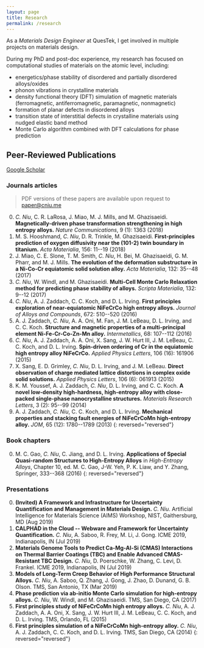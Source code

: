 ```yaml
---
layout: page
title: Research
permalink: /research
---
```


As a *Materials Design Engineer* at QuesTek, I get involved in multiple projects on materials design.

During my PhD and post-doc experience, my research has focused on computational studies of materials on the atomic level, including:
- energetics/phase stability of disordered and partially disordered alloys/oxides
- phonon vibrations in crystalline materials
- density functional theory (DFT) simulation of magnetic materials (ferromagnetic, antiferromagnetic, paramagnetic, nonmagnetic)
- formation of planar defects in disordered alloys
- transition state of interstitial defects in crystalline materials using nudged elastic band method
- Monte Carlo algorithm combined with DFT calculations for phase prediction

## Peer-Reviewed Publications
[Google Scholar](https://scholar.google.com/citations?user=QZEhJPAAAAAJ&hl=en)

### Journals articles
> PDF versions of these papers are available upon request to paper@cniu.me

0. *C. Niu*, C. R. LaRosa, J. Miao, M. J. Mills, and M. Ghazisaeidi. **Magnetically-driven phase transformation strengthening in high entropy alloys.** *Nature Communications*, 9 (1): 1363 (2018)
0. M. S. Hooshmand, *C. Niu*, D. R. Trinkle, M. Ghazisaeidi. **First-principles prediction of oxygen diffusivity near the (101-2) twin boundary in titanium.** *Acta Materialia*, 156: 11--19 (2018)
0. J. Miao, C. E. Slone, T. M. Smith, *C. Niu*, H. Bei, M. Ghazisaeidi, G. M. Pharr, and M. J. Mills. **The evolution of the deformation substructure in a Ni-Co-Cr equiatomic solid solution alloy.** *Acta Materialia*, 132: 35--48 (2017)
0. *C. Niu*, W. Windl, and M. Ghazisaeidi. **Multi-Cell Monte Carlo Relaxation method for predicting phase stability of alloys.** *Scripta Materialia*, 132: 9--12 (2017)
0. *C. Niu*, A. J. Zaddach, C. C. Koch, and D. L. Irving. **First principles exploration of near-equiatomic NiFeCrCo high entropy alloys.** *Journal of Alloys and Compounds*, 672: 510--520 (2016)
0. A. J. Zaddach, *C. Niu*, A. A. Oni, M. Fan, J. M. LeBeau, D. L. Irving, and C. C. Koch. **Structure and magnetic properties of a multi-principal element Ni-Fe-Cr-Co-Zn-Mn alloy.** *Intermetallics*, 68: 107--112 (2016)
0. *C. Niu*, A. J. Zaddach, A. A. Oni, X. Sang, J. W. Hurt III, J. M. LeBeau, C. C. Koch, and D. L. Irving. **Spin-driven ordering of Cr in the equiatomic high entropy alloy NiFeCrCo.** *Applied Physics Letters*, 106 (16): 161906 (2015)
0. X. Sang, E. D. Grimley, *C. Niu*, D. L. Irving, and J. M. LeBeau. **Direct observation of charge mediated lattice distortions in complex oxide solid solutions.** *Applied Physics Letters*, 106 (6): 061913 (2015)
0. K. M. Youssef, A. J. Zaddach, *C. Niu*, D. L. Irving, and C. C. Koch. **A novel low-density high-hardness, high-entropy alloy with close-packed single-phase nanocrystalline structures.** *Materials Research Letters*, 3 (2): 95--99 (2014)
0. A. J. Zaddach, *C. Niu*, C. C. Koch, and D. L. Irving. **Mechanical properties and stacking fault energies of NiFeCrCoMn high-entropy alloy.** *JOM*, 65 (12): 1780--1789 (2013)
{: reversed="reversed"}

### Book chapters
0. M. C. Gao, *C. Niu*, C. Jiang, and D. L. Irving. **Applications of Special Quasi-random Structures to High-Entropy Alloys** in *High-Entropy Alloys*, Chapter 10, ed. M. C. Gao, J-W. Yeh, P. K. Liaw, and Y. Zhang, Springer, 333--368 (2016)
{: reversed="reversed"}

### Presentations
0. **(Invited) A Framework and Infrastructure for Uncertainty Quantification and Management in Materials Design.** *C. Niu*. Artificial Intelligence for Materials Science (AIMS) Workshop, NIST, Gaithersburg, MD (Aug 2019)
0. **CALPHAD in the Cloud -- Webware and Framework for Uncertainty Quantification.** *C. Niu*, A. Saboo, R. Frey, M. Li, J. Gong. ICME 2019, Indianapolis, IN (Jul 2019)
0. **Materials Genome Tools to Predict Ca-Mg-Al-Si (CMAS) Interactions on Thermal Barrier Coatings (TBC) and Enable Advanced CMAS-Resistant TBC Design.** *C. Niu*, D. Poerschke, W. Zhang, C. Levi, D. Frankel. ICME 2019, Indianapolis, IN (Jul 2019)
0. **Models of Long-Term Creep Behavior of High Performance Structural Alloys.** *C. Niu*, A. Saboo, Q. Zhang, J. Gong, J. Zhao, D. Dunand, G. B. Olson. TMS, San Antonio, TX (Mar 2019)
0. **Phase prediction via ab-initio Monte Carlo simulation for high-entropy alloys.** *C. Niu*, W. Windl, and M. Ghazisaeidi. TMS, San Diego, CA (2017)
0. **First principles study of NiFeCrCoMn high entropy alloys.** *C. Niu*, A. J. Zaddach, A. A. Oni, X. Sang, J. W. Hurt III, J. M. LeBeau, C. C. Koch, and D. L. Irving. TMS, Orlando, FL (2015)
0. **First principles simulation of a NiFeCrCoMn high-entropy alloy.** *C. Niu*, A. J. Zaddach, C. C. Koch, and D. L. Irving. TMS, San Diego, CA (2014)
{: reversed="reversed"}

